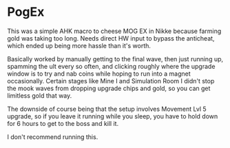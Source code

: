 # PogEx

This was a simple AHK macro to cheese MOG EX in Nikke because farming gold was taking too long. Needs direct HW input to bypass the anticheat, which ended up being more hassle than it's worth.

Basically worked by manually getting to the final wave, then just running up, spamming the ult every so often, and clicking roughly where the upgrade window is to try and nab coins while hoping to run into a magnet occasionally. Certain stages like Mine I and Simulation Room I didn't stop the mook waves from dropping upgrade chips and gold, so you can get limitless gold that way. 

The downside of course being that the setup involves Movement Lvl 5 upgrade, so if you leave it running while you sleep, you have to hold down for 6 hours to get to the boss and kill it. 

I don't recommend running this.

